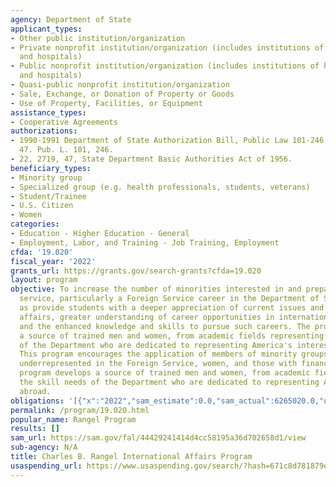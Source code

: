 ```yaml
---
agency: Department of State
applicant_types:
- Other public institution/organization
- Private nonprofit institution/organization (includes institutions of higher education
  and hospitals)
- Public nonprofit institution/organization (includes institutions of higher education
  and hospitals)
- Quasi-public nonprofit institution/organization
- Sale, Exchange, or Donation of Property or Goods
- Use of Property, Facilities, or Equipment
assistance_types:
- Cooperative Agreements
authorizations:
- 1990-1991 Department of State Authorization Bill, Public Law 101-246, 42 Stat. 47.
  47. Pub. L. 101, 246.
- 22, 2719, 47, State Department Basic Authorities Act of 1956.
beneficiary_types:
- Minority group
- Specialized group (e.g. health professionals, students, veterans)
- Student/Trainee
- U.S. Citizen
- Women
categories:
- Education - Higher Education - General
- Employment, Labor, and Training - Job Training, Employment
cfda: '19.020'
fiscal_year: '2022'
grants_url: https://grants.gov/search-grants?cfda=19.020
layout: program
objective: To increase the number of minorities interested in and prepared for international
  service, particularly a Foreign Service career in the Department of State as well
  as provide students with a deeper appreciation of current issues and trends in international
  affairs, greater understanding of career opportunities in international affairs
  and the enhanced knowledge and skills to pursue such careers. The program develops
  a source of trained men and women, from academic fields representing the skill needs
  of the Department who are dedicated to representing America's interests abroad.
  This program encourages the application of members of minority groups historically
  underrepresented in the Foreign Service, women, and those with financial need.  The
  program develops a source of trained men and women, from academic fields representing
  the skill needs of the Department who are dedicated to representing America's interests
  abroad.
obligations: '[{"x":"2022","sam_estimate":0.0,"sam_actual":6265020.0,"usa_spending_actual":6192530.49},{"x":"2023","sam_estimate":6265020.0,"sam_actual":0.0,"usa_spending_actual":6268092.0},{"x":"2024","sam_estimate":6265020.0,"sam_actual":0.0,"usa_spending_actual":7722819.41}]'
permalink: /program/19.020.html
popular_name: Rangel Program
results: []
sam_url: https://sam.gov/fal/44429241414d4cc58195a36d702658d1/view
sub-agency: N/A
title: Charles B. Rangel International Affairs Program
usaspending_url: https://www.usaspending.gov/search/?hash=671c8d781879e6f88e1dd16a17c789f8
---
```

